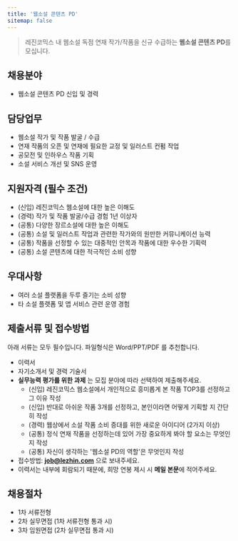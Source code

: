 ```yaml
---
title: '웹소설 콘텐츠 PD'
sitemap: false
---
```

> 레진코믹스 내 웹소설 독점 연재 작가/작품을 신규 수급하는 **웹소설 콘텐츠 PD**를 모십니다. 

## 채용분야

- 웹소설 콘텐츠 PD 신입 및 경력 

## 담당업무

- 웹소설 작가 및 작품 발굴 / 수급
- 연재 작품의 오픈 및 연재에 필요한 교정 및 일러스트 컨펌 작업
- 공모전 및 인하우스 작품 기획 
- 소설 서비스 개선 및 SNS 운영

## 지원자격 (필수 조건)

- (신입) 레진코믹스 웹소설에 대한 높은 이해도 
- (경력) 작가 및 작품 발굴/수급 경험 1년 이상자
- (공통) 다양한 장르소설에 대한 높은 이해도 
- (공통) 소설 및 일러스트 작업과 관련한 작가와의 원만한 커뮤니케이션 능력
- (공통) 작품을 선정할 수 있는 대중적인 안목과 작품에 대한 우수한 기획력
- (공통) 소설 콘텐츠에 대한 적극적인 소비 성향

## 우대사항

- 여러 소설 플랫폼을 두루 즐기는 소비 성향
- 타 소설 플랫폼 및 앱 서비스 관련 운영 경험

## 제출서류 및 접수방법

아래 서류는 모두 필수입니다. 파일형식은 Word/PPT/PDF 를 추천합니다.

- 이력서
- 자기소개서 및 경력 기술서
- **실무능력 평가를 위한 과제** 는 모집 분야에 따라 선택하여 제출해주세요.
  - (신입) 레진코믹스 웹소설에서 개인적으로 흥미롭게 본 작품 TOP3를 선정하고 그 이유 작성
  - (신입) 반대로 아쉬운 작품 3개를 선정하고, 본인이라면 어떻게 기획할 지 간단히 작성
  - (경력) 웹상에서 소설 작품 소비 증대를 위한 새로운 아이디어 (2가지 이상)
  - (공통) 정식 연재 작품을 선정하는데 있어 가장 중요하게 봐야 할 요소는 무엇인지 작성
  - (공통) 자신이 생각하는 '웹소설 PD의 역할'은 무엇인지 작성 
- 접수방법: **job@lezhin.com** 으로 보내주세요.
- 이력서는 내부에 회람되기 때문에, 희망 연봉 제시 시 **메일 본문**에 적어주세요.

## 채용절차 

- 1차 서류전형
- 2차 실무면접 (1차 서류전형 통과 시)
- 3차 임원면접 (2차 실무면접 통과 시)
